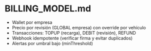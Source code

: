 # BILLING_MODEL.md

- Wallet por empresa
- Precio por revisión (GLOBAL empresa) con override por vehículo
- Transacciones: TOPUP (recarga), DEBIT (revisión), REFUND
- Webhook idempotente (verificar firma y evitar duplicados)
- Alertas por umbral bajo (minThreshold)
